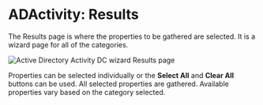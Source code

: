 # ADActivity: Results

The Results page is where the properties to be gathered are selected. It is a wizard page for all of the categories.

![Active Directory Activity DC wizard Results page](/img/product_docs/accessanalyzer/enterpriseauditor/admin/datacollector/adinventory/results.png)

Properties can be selected individually or the __Select All__ and __Clear All__ buttons can be used. All selected properties are gathered. Available properties vary based on the category selected.

